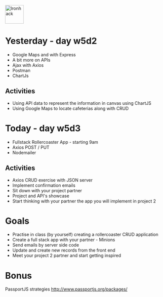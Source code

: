<img src="https://raw.githubusercontent.com/webmad1019-1/w1d3-advanced-selectors-positioning-full-layout/master/img/ironhack.svg?sanitize=true" alt="Ironhack" width="60"/>

# Yesterday - day w5d2

- Google Maps and with Express
- A bit more on APIs
- Ajax with Axios
- Postman
- ChartJs

## Activities

- Using API data to represent the information in canvas using ChartJS
- Using Google Maps to locate cafeterias along with CRUD

# Today - day w5d3

- Fullstack Rollercoaster App - starting 9am
- Axios POST / PUT
- Nodemailer

## Activities

- Axios CRUD exercise with JSON server
- Implement confirmation emails
- Sit down with your project partner
- Project and API's showcase
- Start thinking with your partner the app you will implement in project 2

# Goals

- Practise in class (by yourself) creating a rollercoaster CRUD application
- Create a full stack app with your partner - Minions
- Send emails by server side code
- Update and create new records from the front end
- Meet your project 2 partner and start getting inspired

# Bonus

PassportJS strategies http://www.passportjs.org/packages/
